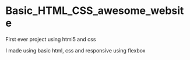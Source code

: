 # Basic_HTML_CSS_awesome_website
First ever project using html5 and css

I made using basic html, css and responsive using flexbox
